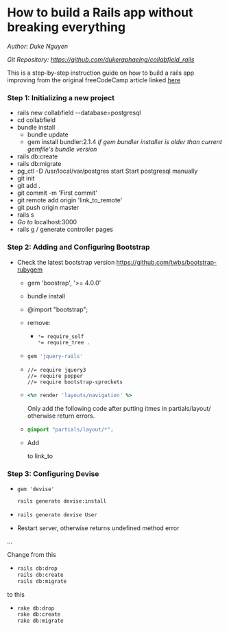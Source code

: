 # How to build a Rails app without breaking everything



*Author: Duke Nguyen*

*Git Repository: https://github.com/dukeraphaelng/collabfield_rails*

This is a step-by-step instruction guide on how to build a rails app improving from the original freeCodeCamp article linked [here](https://www.freecodecamp.org/news/lets-create-an-intermediate-level-ruby-on-rails-application-d7c6e997c63f/)



### Step 1: Initializing a new project

- rails new collabfield --database=postgresql
- cd collabfield
- bundle install
  - bundle update
  - gem install bundler:2.1.4
    *if gem bundler installer is older than current gemfile's bundle version* 
- rails db:create
- rails db:migrate
- pg_ctl -D /usr/local/var/postgres start
  Start postgresql manually
- git init
- git add .
- git commit -m 'First commit'
- git remote add origin 'link_to_remote'
- git push origin master
- rails s
- *Go to* localhost:3000
- rails g / generate controller pages



### Step 2: Adding and Configuring Bootstrap

- Check the latest bootstrap version
  https://github.com/twbs/bootstrap-rubygem

  - gem 'boostrap', '>= 4.0.0'

  - bundle install

  - @import "bootstrap";

  - remove:

    - ```scss
      *= require_self
      *= require_tree .
      ```

  - ```bash
    gem 'jquery-rails'
    ```

  - ```
    //= require jquery3
    //= require popper
    //= require bootstrap-sprockets
    ```

  - ```rb
    <%= render 'layouts/navigation' %>
    ```

    Only add the following code after putting itmes in partials/layout/ otherwise return errors.

  - ```scss
    @import "partials/layout/*";
    ```

  - Add <div class="container"> to link_to



### Step 3: Configuring Devise

- ```
  gem 'devise'
  ```

  ```bash
  rails generate devise:install
  ```

- ```bash
  rails generate devise User
  ```

- Restart server, otherwise returns undefined method error



...



Change from this

- ```bash
  rails db:drop
  rails db:create
  rails db:migrate
  ```

to this

- ```bash
  rake db:drop
  rake db:create
  rake db:migrate
  ```



